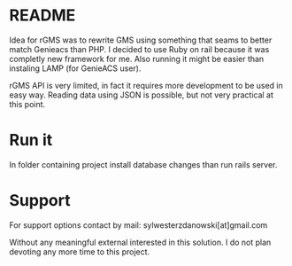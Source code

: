 # README

Idea for rGMS was to rewrite GMS using something that seams to better match Genieacs than PHP.
I decided to use Ruby on rail because it was completly new framework for me. Also running it might be easier than instaling LAMP (for GenieACS user).

rGMS API is very limited, in fact it requires more development to be used in easy way. Reading data using JSON is possible, but not very practical at this point.

# Run it
In folder containing project install database changes than run rails server.

# Support

For support options contact by mail: sylwesterzdanowski[at]gmail.com

Without any meaningful external interested in this solution. I do not plan devoting any more time to this project.
